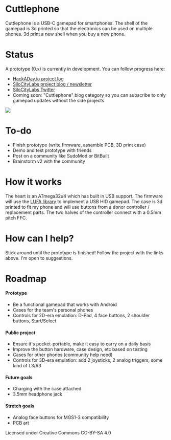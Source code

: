 # Cuttlephone
Cuttlephone is a USB-C gamepad for smartphones. The shell of the gamepad is 3d printed so that the electronics can be used on multiple phones. 3d print a new shell when you buy a new phone.

# Status
A prototype (0.x) is currently in development. You can follow progress here:
 - [HackADay.io project log](https://hackaday.io/project/165606-cuttlephone-gamepad-phone-case)
 - [SiloCityLabs project blog / newsletter](https://silocitylabs.com/categories/projects/)
 - [SiloCityLabs Twitter](https://twitter.com/silocitylabs)
 - Coming soon: "Cuttlephone" blog category so you can subscribe to only gamepad updates without the side projects

[![](https://user-images.githubusercontent.com/1850819/73496293-3f021080-4386-11ea-9fc7-d2fafe343bc1.png)](https://hackaday.io/project/165606-cuttlephone-gamepad-phone-case)

# To-do
 - Finish prototype (write firmware, assemble PCB, 3D print case)
 - Demo and test prototype with friends
 - Post on a community like SudoMod or BitBuilt
 - Brainstorm v2 with the community

# How it works
The heart is an ATmega32u4 which has built in USB support. The firmware will use the [LUFA library](https://github.com/abcminiuser/lufa) to implement a USB HID gamepad. The case is 3d printed to fit my phone and will use buttons from a donor controller / replacement parts. The two halves of the controller connect with a 0.5mm pitch FFC.

# How can I help?
Stick around until the prototype is finished! Follow the project with the links above. I'm open to suggestions.

# Roadmap

####  Prototype
 - Be a functional gamepad that works with Android
 - Cases for the team's personal phones
 - Controls for 2D-era emulation: D-Pad, 4 face buttons, 2 shoulder buttons, Start/Select
#### Public project
 - Ensure it's pocket-portable, make it easy to carry on a daily basis
 - Improve the button hardware, case design, etc based on testing
 - Cases for other phones (community help need)
 - Controls for 3D-era emulation: add 2 joysticks, 2 analog triggers, some kind of L3/R3
#### Future goals
 - Charging with the case attached
 - 3.5mm headphone jack
#### Stretch goals
 - Analog face buttons for MGS1-3 compatibility
 - PCB art




Licensed under Creative Commons CC-BY-SA 4.0
